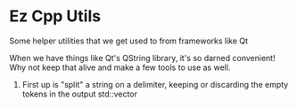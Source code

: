 # Ez Cpp Utils
Some helper utilities that we get used to from frameworks like Qt

When we have things like Qt's QString library, it's so darned convenient!
Why not keep that alive and make a few tools to use as well.

1. First up is "split" a string on a delimiter, keeping or discarding the empty tokens in the output std::vector

